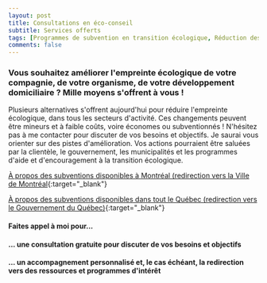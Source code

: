 ```yaml
---
layout: post
title: Consultations en éco-conseil
subtitle: Services offerts
tags: [Programmes de subvention en transition écologique, Réduction des GES, Cibles de conservation et restauration, Mesures d'atténuation favorisant la biodiversité, Mesures d'atténuation favorisant les services (et fonctions) écosystémiques]
comments: false
---
```


### Vous souhaitez améliorer l'empreinte écologique de votre compagnie, de votre organisme, de votre développement domiciliaire ? Mille moyens s'offrent à vous !

Plusieurs alternatives s'offrent aujourd'hui pour réduire l'empreinte écologique, dans tous les secteurs d'activité. Ces changements peuvent être mineurs et à faible coûts, voire économes ou subventionnés ! N'hésitez pas à me contacter pour discuter de vos besoins et objectifs. Je saurai vous orienter sur des pistes d'amélioration. Vos actions pourraient être saluées par la clientèle, le gouvernement, les municipalités et les programmes d'aide et d'encouragement à la transition écologique.

[À propos des subventions disponibles à Montréal (redirection vers la Ville de Montréal](https://montreal.ca/articles/subvention-pour-la-transition-ecologique-des-entreprises-22294){:target="_blank"}

[À propos des subventions disponibles dans tout le Québec (redirection vers le Gouvernement du Québec)](https://www.quebec.ca/agriculture-environnement-et-ressources-naturelles/energie/planifier-transition-energetique-entreprise){:target="_blank"}

#### Faites appel à moi pour... 
#### ... une consultation gratuite pour discuter de vos besoins et objectifs
#### ... un accompagnement personnalisé et, le cas échéant, la redirection vers des ressources et programmes d'intérêt
